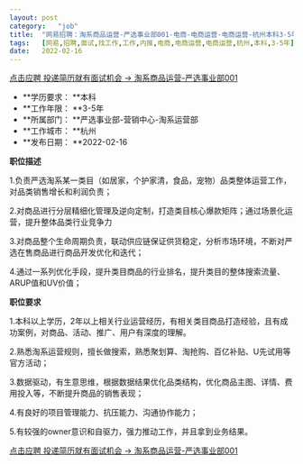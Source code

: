 ```yaml
---
layout:	post
category:	"job"
title:	"网易招聘：淘系商品运营-严选事业部001-电商-电商运营-电商运营-杭州本科3-5年"
tags:	[网易,招聘,面试,找工作,工作,内推,电商,电商运营,电商运营,杭州,本科,3-5年]
date:	2022-02-16
---
```


[点击应聘 投递简历就有面试机会 ->  淘系商品运营-严选事业部001](http://mobile.bole.netease.com/bole/boleDetail?id=37735&employeeId=346f03c3cda5f04c&key=all)



- **学历要求： **本科
- **工作年限： **3-5年
- **所属部门： **严选事业部-营销中心-淘系运营部
- **工作城市： **杭州
- **发布日期： **2022-02-16



**职位描述**

1.负责严选淘系某一类目（如居家，个护家清，食品，宠物）品类整体运营工作，对品类销售增长和利润负责；

2.对商品进行分层精细化管理及逆向定制，打造类目核心爆款矩阵；通过场景化运营，提升整体品类行业竞争力

3.对商品整个生命周期负责，联动供应链保证供货稳定，分析市场环境，不断对严选在售商品进行商品开发优化和迭代；

4.通过一系列优化手段，提升类目商品的行业排名，提升类目的整体搜索流量、ARUP值和UV价值；



**职位要求**

1.本科以上学历，2年以上相关行业运营经历，有相关类目商品打造经验，且有成功案例，对商品、活动、推广、用户有深度的理解。

2.熟悉淘系运营规则，擅长做搜索，熟悉聚划算、淘抢购、百亿补贴、U先试用等官方活动；

3.数据驱动，有生意思维，根据数据结果优化品类结构，优化商品主图、详情、费用投入等，不断提升商品的销售表现；

4.有良好的项目管理能力、抗压能力、沟通协作能力；

5.有较强的owner意识和自驱力，强力推动工作，并且拿到业务结果。



[点击应聘 投递简历就有面试机会 ->  淘系商品运营-严选事业部001](http://mobile.bole.netease.com/bole/boleDetail?id=37735&employeeId=346f03c3cda5f04c&key=all)